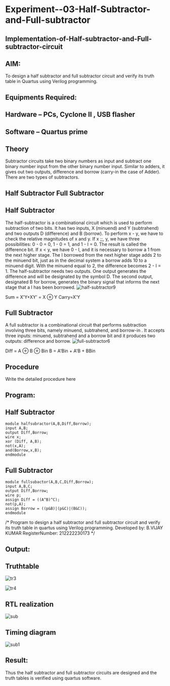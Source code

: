 # Experiment--03-Half-Subtractor-and-Full-subtractor
## Implementation-of-Half-subtractor-and-Full-subtractor-circuit
## AIM:
To design a half subtractor and full subtractor circuit and verify its truth table in Quartus using Verilog programming.

## Equipments Required:
## Hardware – PCs, Cyclone II , USB flasher
## Software – Quartus prime
## Theory
Subtractor circuits take two binary numbers as input and subtract one binary number input from the other binary number input. Similar to adders, it gives out two outputs, difference and borrow (carry-in the case of Adder). There are two types of subtractors.

## Half Subtractor Full Subtractor
## Half Subtractor
The half-subtractor is a combinational circuit which is used to perform subtraction of two bits. It has two inputs, X (minuend) and Y (subtrahend) and two outputs D (difference) and B (borrow). To perform x - y, we have to check the relative magnitudes of x and y. If x ;;, y, we have three possibilities: 0 - 0 = 0, 1 - 0 = 1, and 1 - I = 0. The result is called the difference bit. If x < y, we have 0 - I, and it is necessary to borrow a 1 from the next higher stage. The I borrowed from the next higher stage adds 2 to the minuend bit, just as in the decimal system a borrow adds 10 to a minuend digit. With the minuend equal to 2, the difference becomes 2 - I = 1. The half-subtractor needs two outputs. One output generates the difference and will be designated by the symbol D. The second output, designated B for borrow, generates the binary signal that informs the next stage that a I has been borrowed.
![half-subtractor9](https://user-images.githubusercontent.com/36288975/166112538-58c3bc7c-ee5d-4e6a-ac8d-8e8328efe27a.png)


Sum = X'Y+XY' = X ⊕ Y
Carry=X'Y

## Full Subtractor
A full subtractor is a combinational circuit that performs subtraction involving three bits, namely minuend, subtrahend, and borrow-in . It accepts three inputs: minuend, subtrahend and a borrow bit and it produces two outputs: difference and borrow. 
![full-subtractor6](https://user-images.githubusercontent.com/36288975/166112541-24c68359-3de8-4674-ae22-8272ffc385ed.png)


Diff = A ⊕ B ⊕ Bin B = A'Bin + A'B + BBin

## Procedure



Write the detailed procedure here 


## Program:
## Half Subtractor
```
module halfsubractor(A,B,Diff,Borrow);
input A,B;
output Diff,Borrow;
wire x;
xor (Diff, A,B);
not(x,A);
and(Borrow,x,B);
endmodule
```
## Full Subtractor
```
module fullsubactor(A,B,C,Diff,Borrow);
input A,B,C;
output Diff,Borrow;
wire p;
assign Diff = ((A^B)^C);
not(p,A);
assign Borrow = ((p&B)|(p&C)|(B&C));
endmodule
```

/*
Program to design a half subtractor and full subtractor circuit and verify its truth table in quartus using Verilog programming.
Developed by: B.VIJAY KUMAR
RegisterNumber: 212222230173
*/

## Output:

## Truthtable

![tr3](https://github.com/VIJAYKUMAR22007124/Experiment--03-Half-Subtractor-and-Full-subtractor/assets/119657657/26a94079-105b-4445-b624-7f65ba7bbff4)


![tr4](https://github.com/VIJAYKUMAR22007124/Experiment--03-Half-Subtractor-and-Full-subtractor/assets/119657657/51feb8c9-ff24-4bda-bff7-14f412e0e3b2)


##  RTL realization

![sub](https://github.com/VIJAYKUMAR22007124/Experiment--03-Half-Subtractor-and-Full-subtractor/assets/119657657/9f0c9427-fc95-4118-a356-bd3093ac225f)



## Timing diagram 
![sub1](https://github.com/VIJAYKUMAR22007124/Experiment--03-Half-Subtractor-and-Full-subtractor/assets/119657657/d1a5f4fd-c0a1-4501-80e4-7c9a44aa3b0c)


## Result:
Thus the half subtractor and full subtractor circuits are designed and the truth tables is verified using quartus software.

